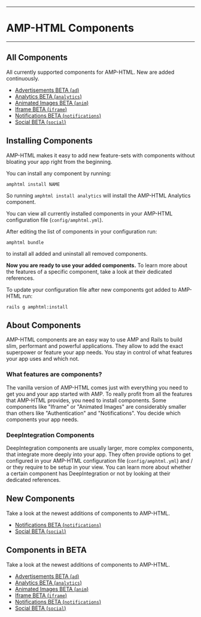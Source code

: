 
---

# AMP-HTML Components

---

## All Components

All currently supported components for AMP-HTML. New are added continuously.

* [Advertisements BETA (`ad`)](https://github.com/jonhue/amphtml/blob/master/lib/amphtml/components/docs/ad.md)
* [Analytics BETA (`analytics`)](https://github.com/jonhue/amphtml/blob/master/lib/amphtml/components/docs/analytics.md)
* [Animated Images BETA (`anim`)](https://github.com/jonhue/amphtml/blob/master/lib/amphtml/components/docs/anim.md)
* [Iframe BETA (`iframe`)](https://github.com/jonhue/amphtml/blob/master/lib/amphtml/components/docs/iframe.md)
* [Notifications BETA (`notifications`)](https://github.com/jonhue/amphtml/blob/master/lib/amphtml/components/docs/notifications.md)
* [Social BETA (`social`)](https://github.com/jonhue/amphtml/blob/master/lib/amphtml/components/docs/social.md)


## Installing Components

AMP-HTML makes it easy to add new feature-sets with components without bloating your app right from the beginning.

You can install any component by running:

    amphtml install NAME

So running `amphtml install analytics` will install the AMP-HTML Analytics component.

You can view all currently installed components in your AMP-HTML configuration file (`config/amphtml.yml`).

After editing the list of components in your configuration run:

    amphtml bundle

to install all added and uninstall all removed components.

**Now you are ready to use your added components.**
To learn more about the features of a specific component, take a look at their dedicated references.

To update your configuration file after new components got added to AMP-HTML run:

    rails g amphtml:install


## About Components

AMP-HTML components are an easy way to use AMP and Rails to build slim, performant and powerful applications. They allow to add the exact superpower or feature your app needs. You stay in control of what features your app uses and which not.

### What features are components?

The vanilla version of AMP-HTML comes just with everything you need to get you and your app started with AMP. To really profit from all the features that AMP-HTML provides, you need to install components. Some components like "Iframe" or "Animated Images" are considerably smaller than others like "Authentication" and "Notifications". You decide which components your app needs.

### DeepIntegration Components

DeepIntegration components are usually larger, more complex components, that integrate more deeply into your app. They often provide options to get configured in your AMP-HTML configuration file (`config/amphtml.yml`) and / or they require to be setup in your view. You can learn more about whether a certain component has DeepIntegration or not by looking at their dedicated references.


## New Components

Take a look at the newest additions of components to AMP-HTML.

* [Notifications BETA (`notifications`)](https://github.com/jonhue/amphtml/blob/master/lib/amphtml/components/docs/notifications.md)
* [Social BETA (`social`)](https://github.com/jonhue/amphtml/blob/master/lib/amphtml/components/docs/social.md)


## Components in BETA

Take a look at the newest additions of components to AMP-HTML.

* [Advertisements BETA (`ad`)](https://github.com/jonhue/amphtml/blob/master/lib/amphtml/components/docs/ad.md)
* [Analytics BETA (`analytics`)](https://github.com/jonhue/amphtml/blob/master/lib/amphtml/components/docs/analytics.md)
* [Animated Images BETA (`anim`)](https://github.com/jonhue/amphtml/blob/master/lib/amphtml/components/docs/anim.md)
* [Iframe BETA (`iframe`)](https://github.com/jonhue/amphtml/blob/master/lib/amphtml/components/docs/iframe.md)
* [Notifications BETA (`notifications`)](https://github.com/jonhue/amphtml/blob/master/lib/amphtml/components/docs/notifications.md)
* [Social BETA (`social`)](https://github.com/jonhue/amphtml/blob/master/lib/amphtml/components/docs/social.md)

